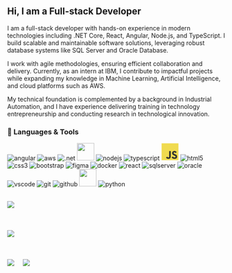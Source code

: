 
## Hi, I am a Full-stack Developer

I am a full-stack developer with hands-on experience in modern technologies including .NET Core, React, Angular, Node.js, and TypeScript. I build scalable and maintainable software solutions, leveraging robust database systems like SQL Server and Oracle Database.

I work with agile methodologies, ensuring efficient collaboration and delivery. Currently, as an intern at IBM, I contribute to impactful projects while expanding my knowledge in Machine Learning, Artificial Intelligence, and cloud platforms such as AWS.

My technical foundation is complemented by a background in Industrial Automation, and I have experience delivering training in technology entrepreneurship and conducting research in technological innovation.

### 🧰 Languages & Tools
<p>
<img src="https://cdn.jsdelivr.net/gh/devicons/devicon/icons/angularjs/angularjs-original.svg" alt="angular" width="40" height="40" />  
<img src="https://cdn.jsdelivr.net/gh/devicons/devicon/icons/amazonwebservices/amazonwebservices-original.svg" alt="aws" width="40" height="40" />  
<img src="https://cdn.jsdelivr.net/gh/devicons/devicon/icons/dot-net/dot-net-original.svg" alt=".net" width="40" height="40" />  
<img src="https://cdn.jsdelivr.net/gh/devicons/devicon/icons/csharp/csharp-original.svg" width="40" height="40" />
<img src="https://cdn.jsdelivr.net/gh/devicons/devicon/icons/nodejs/nodejs-original.svg" alt="nodejs" width="40" height="40" />  
<img src="https://cdn.jsdelivr.net/gh/devicons/devicon/icons/typescript/typescript-original.svg" alt="typescript" width="40" height="40" />  
<img src="https://raw.githubusercontent.com/devicons/devicon/master/icons/javascript/javascript-original.svg" alt="javascript" width="40" height="40"/>
<img src="https://cdn.jsdelivr.net/gh/devicons/devicon/icons/html5/html5-original.svg" alt="html5" width="40" height="40"/>
<img src="https://cdn.jsdelivr.net/gh/devicons/devicon/icons/css3/css3-original.svg" alt="css3" width="40" height="40"/>
<img src="https://cdn.jsdelivr.net/gh/devicons/devicon/icons/bootstrap/bootstrap-original.svg" alt="bootstrap" width="40" height="40"/>
<img src="https://cdn.jsdelivr.net/gh/devicons/devicon/icons/figma/figma-original.svg" alt="figma" width="40" height="40"/>
<img src="https://cdn.jsdelivr.net/gh/devicons/devicon/icons/docker/docker-original.svg" alt="docker" width="40" height="40" />  
<img src="https://cdn.jsdelivr.net/gh/devicons/devicon/icons/react/react-original.svg" alt="react" width="40" height="40" />  
<img src="https://cdn.jsdelivr.net/gh/devicons/devicon/icons/microsoftsqlserver/microsoftsqlserver-plain.svg" alt="sqlserver" width="40" height="40" />  
<img src="https://cdn.jsdelivr.net/gh/devicons/devicon/icons/oracle/oracle-original.svg" alt="oracle" width="40" height="40" />  
<img src="https://cdn.jsdelivr.net/gh/devicons/devicon/icons/vscode/vscode-original.svg" alt="vscode" width="40" height="40" />  
<img src="https://cdn.jsdelivr.net/gh/devicons/devicon/icons/git/git-original.svg" alt="git" width="40" height="40" />  
<img src="https://cdn.jsdelivr.net/gh/devicons/devicon/icons/github/github-original.svg" alt="github" width="40" height="40" />  
<img  src="https://cdn.jsdelivr.net/gh/devicons/devicon/icons/c/c-original.svg" width="40" height="40" />
<img src="https://cdn.jsdelivr.net/gh/devicons/devicon/icons/python/python-original.svg" alt="python" width="40" height="40"/>


</p>

<br>


<div>
<a href="https://github.com/aldamonique">
<img height="180em" src="https://github-readme-stats.vercel.app/api/top-langs/?username=aldamonique&layout=compact&langs_count=7&theme=gruvbox"/>

</div>

<p>
  <br><br>
  <img src="https://user-images.githubusercontent.com/74038190/225813708-98b745f2-7d22-48cf-9150-083f1b00d6c9.gif" width="600">
</p>
  
<br><br>
  <a href="mailto:aldamonique.goncalves@gmail.com?subject=Olá%20Bruno%20Tacca"><img src="https://img.shields.io/badge/gmail-%23D14836.svg?&style=for-the-badge&logo=gmail&logoColor=white" /></a>&nbsp;&nbsp;&nbsp;&nbsp;
  <a href="https://www.linkedin.com/in/aldamonique/"><img src="https://img.shields.io/badge/linkedin-%230077B5.svg?&style=for-the-badge&logo=linkedin&logoColor=white" /></a>&nbsp;&nbsp;&nbsp;&nbsp;




